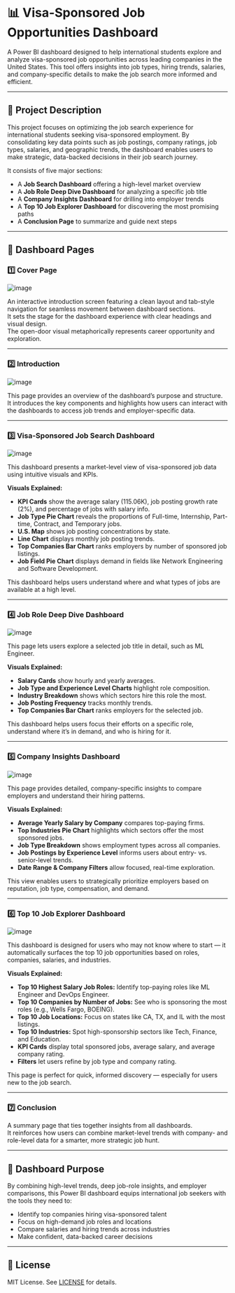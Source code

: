
# 📊 Visa-Sponsored Job Opportunities Dashboard

A Power BI dashboard designed to help international students explore and analyze visa-sponsored job opportunities across leading companies in the United States. This tool offers insights into job types, hiring trends, salaries, and company-specific details to make the job search more informed and efficient.

---

## 📝 Project Description

This project focuses on optimizing the job search experience for international students seeking visa-sponsored employment. By consolidating key data points such as job postings, company ratings, job types, salaries, and geographic trends, the dashboard enables users to make strategic, data-backed decisions in their job search journey.

It consists of five major sections:
- A **Job Search Dashboard** offering a high-level market overview  
- A **Job Role Deep Dive Dashboard** for analyzing a specific job title  
- A **Company Insights Dashboard** for drilling into employer trends  
- A **Top 10 Job Explorer Dashboard** for discovering the most promising paths  
- A **Conclusion Page** to summarize and guide next steps  

---

## 📁 Dashboard Pages

### 1️⃣ Cover Page  
![image](https://github.com/user-attachments/assets/ee17457f-2ff3-44d5-85e9-d822597634b2)

An interactive introduction screen featuring a clean layout and tab-style navigation for seamless movement between dashboard sections.  
It sets the stage for the dashboard experience with clear headings and visual design.  
The open-door visual metaphorically represents career opportunity and exploration.

---

### 2️⃣ Introduction  
![image](https://github.com/user-attachments/assets/0f6807d2-49df-43dc-96c5-2ff14394ce47)

This page provides an overview of the dashboard’s purpose and structure.  
It introduces the key components and highlights how users can interact with the dashboards to access job trends and employer-specific data.

---

### 3️⃣ Visa-Sponsored Job Search Dashboard  
![image](https://github.com/user-attachments/assets/9a12e8d9-247d-4f5e-9453-b540892d1d7b)

This dashboard presents a market-level view of visa-sponsored job data using intuitive visuals and KPIs.

**Visuals Explained:**
- **KPI Cards** show the average salary (115.06K), job posting growth rate (2%), and percentage of jobs with salary info.
- **Job Type Pie Chart** reveals the proportions of Full-time, Internship, Part-time, Contract, and Temporary jobs.
- **U.S. Map** shows job posting concentrations by state.
- **Line Chart** displays monthly job posting trends.
- **Top Companies Bar Chart** ranks employers by number of sponsored job listings.
- **Job Field Pie Chart** displays demand in fields like Network Engineering and Software Development.

This dashboard helps users understand where and what types of jobs are available at a high level.

---

### 4️⃣ Job Role Deep Dive Dashboard  
![image](https://github.com/user-attachments/assets/76228ef8-b592-4039-97db-6ba2031650ae)

This page lets users explore a selected job title in detail, such as ML Engineer.

**Visuals Explained:**
- **Salary Cards** show hourly and yearly averages.
- **Job Type and Experience Level Charts** highlight role composition.
- **Industry Breakdown** shows which sectors hire this role the most.
- **Job Posting Frequency** tracks monthly trends.
- **Top Companies Bar Chart** ranks employers for the selected job.

This dashboard helps users focus their efforts on a specific role, understand where it’s in demand, and who is hiring for it.

---

### 5️⃣ Company Insights Dashboard  
![image](https://github.com/user-attachments/assets/cf1bfec0-5df8-4df6-9c14-657b845a4036)

This page provides detailed, company-specific insights to compare employers and understand their hiring patterns.

**Visuals Explained:**
- **Average Yearly Salary by Company** compares top-paying firms.
- **Top Industries Pie Chart** highlights which sectors offer the most sponsored jobs.
- **Job Type Breakdown** shows employment types across all companies.
- **Job Postings by Experience Level** informs users about entry- vs. senior-level trends.
- **Date Range & Company Filters** allow focused, real-time exploration.

This view enables users to strategically prioritize employers based on reputation, job type, compensation, and demand.

---

### 6️⃣ Top 10 Job Explorer Dashboard  
![image](https://github.com/user-attachments/assets/fe932ebe-e11b-4adb-9051-dd882d0d2d44)

This dashboard is designed for users who may not know where to start — it automatically surfaces the top 10 job opportunities based on roles, companies, salaries, and industries.

**Visuals Explained:**
- **Top 10 Highest Salary Job Roles:** Identify top-paying roles like ML Engineer and DevOps Engineer.
- **Top 10 Companies by Number of Jobs:** See who is sponsoring the most roles (e.g., Wells Fargo, BOEING).
- **Top 10 Job Locations:** Focus on states like CA, TX, and IL with the most listings.
- **Top 10 Industries:** Spot high-sponsorship sectors like Tech, Finance, and Education.
- **KPI Cards** display total sponsored jobs, average salary, and average company rating.
- **Filters** let users refine by job type and company rating.

This page is perfect for quick, informed discovery — especially for users new to the job search.

---

### 7️⃣ Conclusion  
A summary page that ties together insights from all dashboards.  
It reinforces how users can combine market-level trends with company- and role-level data for a smarter, more strategic job hunt.

---

## 📌 Dashboard Purpose

By combining high-level trends, deep job-role insights, and employer comparisons, this Power BI dashboard equips international job seekers with the tools they need to:
- Identify top companies hiring visa-sponsored talent
- Focus on high-demand job roles and locations
- Compare salaries and hiring trends across industries
- Make confident, data-backed career decisions

---

## 📄 License  
MIT License. See [LICENSE](LICENSE) for details.

